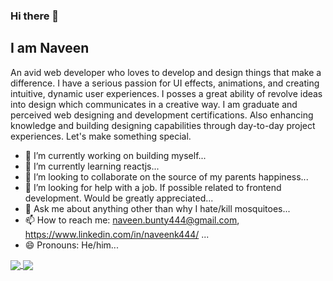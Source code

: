 ### Hi there 👋

<h2>I am Naveen</h2>

An avid web developer who loves to develop and design things that make a difference. 
I have a serious passion for UI effects, animations, and creating intuitive, dynamic user experiences.
I posses a great ability of revolve ideas into design which communicates in a creative way.
I am graduate and perceived web designing and development certifications.
Also enhancing knowledge and building designing capabilities through day-to-day project experiences.
Let's make something special.

- 🔭 I’m currently working on building myself...
- 🌱 I’m currently learning reactjs...
- 👯 I’m looking to collaborate on the source of my parents happiness...
- 🤔 I’m looking for help with a job. If possible related to frontend development. Would be greatly appreciated...
- 💬 Ask me about anything other than why I hate/kill mosquitoes...
- 📫 How to reach me: naveen.bunty444@gmail.com, https://www.linkedin.com/in/naveenk444/ ...
- 😄 Pronouns: He/him...
<!-- - ⚡ Fun fact: ... -->

<a href="https://github.com/anuraghazra/github-readme-stats">
  <img align="center" src="https://github-readme-stats.vercel.app/api?username=naveen444&&show_icons=true&title_color=5ADBFF&icon_color=FE5F00&text_color=5ADBFF&border_color=fe5f00&bg_color=45,151515,0A0A0A" />
</a>
<a href="https://github.com/anuraghazra/convoychat">
  <img align="center" src="https://github-readme-stats.vercel.app/api/top-langs/?username=naveen444&&layout=compact&&show_icons=true&title_color=5ADBFF&icon_color=FE5F00&text_color=5ADBFF&border_color=fe5f00&bg_color=45,151515,0A0A0A" />
</a>

<!-- <img src=""> -->

<!-- [![Top Langs](https://github-readme-stats.vercel.app/api/top-langs/?username=naveen444&&layout=compact)](https://github.com/anuraghazra/github-readme-stats) -->
